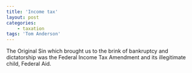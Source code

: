 ```yaml
---
title: 'Income tax'
layout: post
categories:
    - taxation
tags: 'Tom Anderson'
---
```


The Original Sin which brought us to the brink of bankruptcy and dictatorship was the Federal Income Tax Amendment and its illegitimate child, Federal Aid.